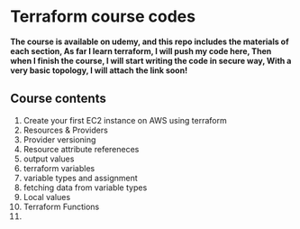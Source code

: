 # Terraform course codes
**The course is available on udemy, and this repo includes the materials of each section, As far I learn terraform, I will push my code here, Then when I finish the course, I will start writing the code in secure way, With a very basic topology, I will attach the link soon!**


## Course contents
1.  Create your first EC2 instance on AWS using terraform 
2.  Resources & Providers 
3.  Provider versioning
4.  Resource attribute refereneces
5.  output values
6.  terraform variables
7.  variable types and assignment
8.  fetching data from variable types
9.  Local values
10. Terraform Functions 
11. 

